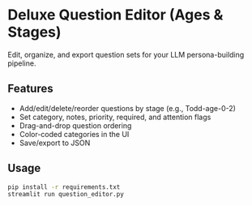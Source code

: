 # Deluxe Question Editor (Ages & Stages)

Edit, organize, and export question sets for your LLM persona-building pipeline.

## Features
- Add/edit/delete/reorder questions by stage (e.g., Todd-age-0-2)
- Set category, notes, priority, required, and attention flags
- Drag-and-drop question ordering
- Color-coded categories in the UI
- Save/export to JSON

## Usage

```bash
pip install -r requirements.txt
streamlit run question_editor.py
